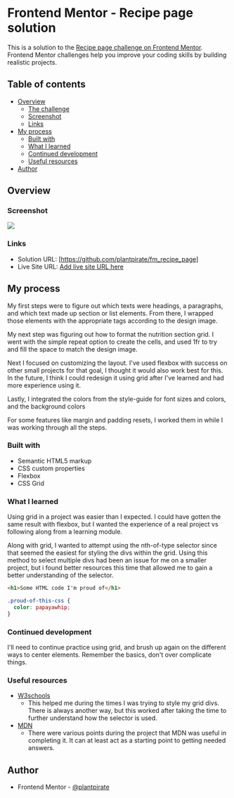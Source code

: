 # Frontend Mentor - Recipe page solution

This is a solution to the [Recipe page challenge on Frontend Mentor](https://www.frontendmentor.io/challenges/recipe-page-KiTsR8QQKm). Frontend Mentor challenges help you improve your coding skills by building realistic projects. 

## Table of contents

- [Overview](#overview)
  - [The challenge](#the-challenge)
  - [Screenshot](#screenshot)
  - [Links](#links)
- [My process](#my-process)
  - [Built with](#built-with)
  - [What I learned](#what-i-learned)
  - [Continued development](#continued-development)
  - [Useful resources](#useful-resources)
- [Author](#author)


## Overview

### Screenshot

![](/screenshot.jpeg)


### Links

- Solution URL: [https://github.com/plantpirate/fm_recipe_page]
- Live Site URL: [Add live site URL here](https://your-live-site-url.com)

## My process
My first steps were to figure out which texts were headings, a paragraphs, and which text made up section or list elements. From there, I wrapped those elements with the appropriate tags according to the design image. 

My next step was figuring out how to format the nutrition section  grid. I went with the simple repeat option to create the cells, and used 1fr to try and fill the space to match the design image. 

Next I focused on customizing the layout. I've used flexbox with success on other small projects for that goal, I thought it would also work best for this. In the future, I think I could redesign it using grid after I've learned and had more experience using it. 

Lastly, I integrated the colors from the style-guide for font sizes and colors, and the background colors

For some features like margin and padding resets, I worked them in while I was working through all the steps. 

### Built with

- Semantic HTML5 markup
- CSS custom properties
- Flexbox
- CSS Grid


### What I learned
Using grid in a project was easier than I expected. I could have gotten the same result with flexbox, but I wanted the experience of a real project vs following along from a learning module. 

Along with grid, I wanted to attempt using the nth-of-type selector since that seemed the easiest for styling the divs within the grid. 
Using this method to select multiple divs had been an issue for me on a smaller project, but i found better resources this time that allowed me to gain a better understanding of the selector.  


```html
<h1>Some HTML code I'm proud of</h1>
```
```css
.proud-of-this-css {
  color: papayawhip;
}
```


### Continued development

I'll need to continue practice using grid, and brush up again on the different ways to center elements.
Remember the basics, don't over complicate things.

### Useful resources

- [W3schools](https://www.w3schools.com/cssref/sel_nth-of-type.php)
  - This helped me during the times I was trying to style my grid divs. There is always another way, but this worked after taking the time to further understand how the selector is used.
- [MDN](https://developer.mozilla.org/en-US/) 
  - There were various points during the project that MDN was useful in completing it. It can at least act as a starting point to getting needed answers. 

## Author

- Frontend Mentor - [@plantpirate](https://www.frontendmentor.io/profile/plantpirate)
